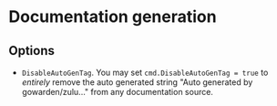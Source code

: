 # Documentation generation

## Options

- `DisableAutoGenTag`. You may set `cmd.DisableAutoGenTag = true` to _entirely_ remove the auto generated string "Auto generated by gowarden/zulu..." from any documentation source.
